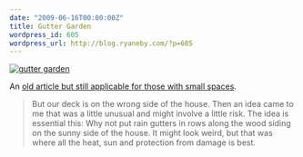```yaml
---
date: "2009-06-16T00:00:00Z"
title: Gutter Garden
wordpress_id: 605
wordpress_url: http://blog.ryaneby.com/?p=605
---
```

<a href="http://www.flickr.com/photos/fat_tony/3489314076/"><img src="http://farm4.static.flickr.com/3298/3489314076_e926d8519d_o.jpg" alt="gutter garden" /></a>

An <a href="http://www.juneauempire.com/stories/072508/nei_309624417.shtml">old article but still applicable for those with small spaces</a>.

<blockquote>But our deck is on the wrong side of the house. Then an idea came to me that was a little unusual and might involve a little risk. The idea is essential this: Why not put rain gutters in rows along the wood siding on the sunny side of the house. It might look weird, but that was where all the heat, sun and protection from damage is best.</blockquote>

